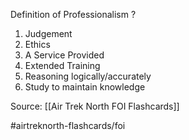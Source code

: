 Definition of Professionalism
?
1. Judgement
2. Ethics
3. A Service Provided
4. Extended Training
5. Reasoning logically/accurately
6. Study to maintain knowledge
<!--SR:!2022-10-02,1,190-->

Source: [[Air Trek North FOI Flashcards]]

#airtreknorth-flashcards/foi